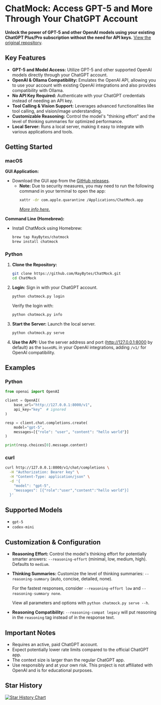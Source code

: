 # ChatMock: Access GPT-5 and More Through Your ChatGPT Account

**Unlock the power of GPT-5 and other OpenAI models using your existing ChatGPT Plus/Pro subscription without the need for API keys.**  [View the original repository](https://github.com/RayBytes/ChatMock).

## Key Features

*   **GPT-5 and Model Access:** Utilize GPT-5 and other supported OpenAI models directly through your ChatGPT account.
*   **OpenAI & Ollama Compatibility:** Emulates the OpenAI API, allowing you to use your account with existing OpenAI integrations and also provides compatibility with Ollama.
*   **No API Key Required:** Authenticate with your ChatGPT credentials instead of needing an API key.
*   **Tool Calling & Vision Support:** Leverages advanced functionalities like tool calling, and vision/image understanding.
*   **Customizable Reasoning:** Control the model's "thinking effort" and the level of thinking summaries for optimized performance.
*   **Local Server:** Runs a local server, making it easy to integrate with various applications and tools.

## Getting Started

### macOS

**GUI Application:**

*   Download the GUI app from the [GitHub releases](https://github.com/RayBytes/ChatMock/releases).
    *   **Note:** Due to security measures, you may need to run the following command in your terminal to open the app:
        ```bash
        xattr -dr com.apple.quarantine /Applications/ChatMock.app
        ```
        *[More info here.](https://github.com/deskflow/deskflow/wiki/Running-on-macOS)*

**Command Line (Homebrew):**

*   Install ChatMock using Homebrew:
    ```bash
    brew tap RayBytes/chatmock
    brew install chatmock
    ```

### Python

1.  **Clone the Repository:**
    ```bash
    git clone https://github.com/RayBytes/ChatMock.git
    cd ChatMock
    ```

2.  **Login:** Sign in with your ChatGPT account.
    ```bash
    python chatmock.py login
    ```
    Verify the login with:
    ```bash
    python chatmock.py info
    ```

3.  **Start the Server:** Launch the local server.
    ```bash
    python chatmock.py serve
    ```

4.  **Use the API:**  Use the server address and port (http://127.0.0.1:8000 by default) as the `baseURL` in your OpenAI integrations, adding `/v1/` for OpenAI compatibility.

## Examples

### Python

```python
from openai import OpenAI

client = OpenAI(
    base_url="http://127.0.0.1:8000/v1",
    api_key="key"  # ignored
)

resp = client.chat.completions.create(
    model="gpt-5",
    messages=[{"role": "user", "content": "hello world"}]
)

print(resp.choices[0].message.content)
```

### curl

```bash
curl http://127.0.0.1:8000/v1/chat/completions \
  -H "Authorization: Bearer key" \
  -H "Content-Type: application/json" \
  -d '{
    "model": "gpt-5",
    "messages": [{"role":"user","content":"hello world"}]
  }'
```

## Supported Models

*   `gpt-5`
*   `codex-mini`

## Customization & Configuration

*   **Reasoning Effort:** Control the model's thinking effort for potentially smarter answers:  `--reasoning-effort` (minimal, low, medium, high). Defaults to `medium`.
*   **Thinking Summaries:** Customize the level of thinking summaries: `--reasoning-summary` (auto, concise, detailed, none).

    For the fastest responses, consider `--reasoning-effort low` and `--reasoning-summary none`.

    View all parameters and options with `python chatmock.py serve --h`.

*   **Reasoning Compatibility:** `--reasoning-compat legacy` will put reasoning in the `reasoning` tag instead of in the response text.

## Important Notes

*   Requires an active, paid ChatGPT account.
*   Expect potentially lower rate limits compared to the official ChatGPT app.
*   The context size is larger than the regular ChatGPT app.
*   Use responsibly and at your own risk. This project is not affiliated with OpenAI and is for educational purposes.

## Star History

[![Star History Chart](https://api.star-history.com/svg?repos=RayBytes/ChatMock&type=Timeline)](https://www.star-history.com/#RayBytes/ChatMock&Timeline)